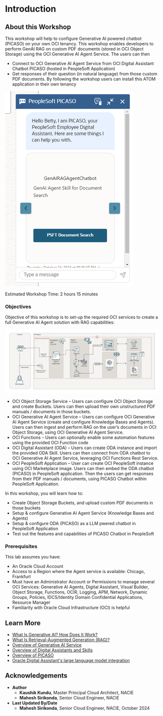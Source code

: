 # Introduction

## About this Workshop

This workshop will help to configure Generative AI powered chatbot (PICASO) on your own OCI tenancy.
This workshop enables developers to perform GenAI RAG on custom PDF documents (stored in OCI Object Storage) using the OCI Generative AI Agent Service.
The users can then

- Connect to OCI Generative AI Agent Service from OCI Digital Assistant Chatbot PICASO (hosted in PeopleSoft Application)
- Get responses of their question (in natural language) from those custom PDF documents.
By following the workshop users can install this ATOM application in their own tenancy

![User View](images/picaso_with_genaiagent.png)

Estimated Workshop Time: 2 hours 15 minutes

### Objectives

Objective of this workshop is to set-up the required OCI services to create a full Generative AI Agent solution with RAG capabilities:

![Architecture Diagram](images/picaso-genai-architecture.png)

* OCI Object Storage Service – Users can configure OCI Object Storage and create Buckets.
Users can then upload their own unstructured PDF manuals / documents in those buckets.
* OCI Generative AI Agent Service – Users can configure OCI Generative AI Agent Service (create and configure Knowledge Bases and Agents).
Users can then ingest and perform RAG on the user’s documents in OCI Object Storage, using OCI Generative AI Agent Service.
* OCI Functions – Users can optionally enable some automation features using the provided OCI Function code
* OCI Digital Assistant (ODA) – Users can create ODA instance and import the provided ODA Skill.
Users can then connect from ODA chatbot to OCI Generative AI Agent Service, leveraging OCI Functions Rest Service.
* OCI PeopleSoft Application – User can create OCI PeopleSoft instance using OCI Marketplace image.
Users can then embed the ODA chatbot (PICASO) in PeopleSoft application. Then the users can get responses from their PDF manuals / documents, using PICASO Chatbot within PeopleSoft Application.

In this workshop, you will learn how to:

* Create Object Storage Buckets, and upload custom PDF documents in those buckets
* Setup & configure Generative AI Agent Service (Knowledge Bases and Agents)
* Setup & configure ODA (PICASO) as a LLM pwered chatbot in PeopleSoft Application
* Test out the features and capabilities of PICASO Chatbot in PeopleSoft

### Prerequisites

This lab assumes you have:

* An Oracle Cloud Account
* Access to a Region where the Agent service is available: Chicago, Frankfurt
* Must have an Administrator Account or Permissions to manage several OCI Services: Generative AI Agents, Digital Assistant, Visual Builder, Object Storage, Functions, OCIR, Logging, APM, Network, Dynamic Groups, Policies, IDCS/Identity Domain Confidential Applications, Resource Manager
* Familiarity with Oracle Cloud Infrastructure (OCI) is helpful

## Learn More

* [What Is Generative AI? How Does It Work?](https://www.oracle.com/artificial-intelligence/generative-ai/what-is-generative-ai/)
* [What Is Retrieval-Augmented Generation (RAG)?](https://www.oracle.com/artificial-intelligence/generative-ai/retrieval-augmented-generation-rag/)
* [Overview of Generative AI Service](https://docs.oracle.com/en-us/iaas/Content/generative-ai/overview.htm)
*	[Overview of Digital Assistants and Skills](https://docs.oracle.com/en-us/iaas/digital-assistant/doc/overview-digital-assistants-and-skills.html)
*	[Overview of PICASO](https://docs.oracle.com/cd/E52319_01/infoportal/chatbot.html)
*	[Oracle Digital Assistant's large language model integration](https://docs.oracle.com/en/cloud/paas/digital-assistant/use-chatbot/llm-blocks-skills.html)


## Acknowledgements

* **Author**
    * **Kaushik Kundu**, Master Principal Cloud Architect, NACIE
    * **Mahesh Sirikonda**, Senior Cloud Engineer, NACIE
* **Last Updated By/Date**
    * **Mahesh Sirikonda**, Senior Cloud Engineer, NACIE, October 2024
